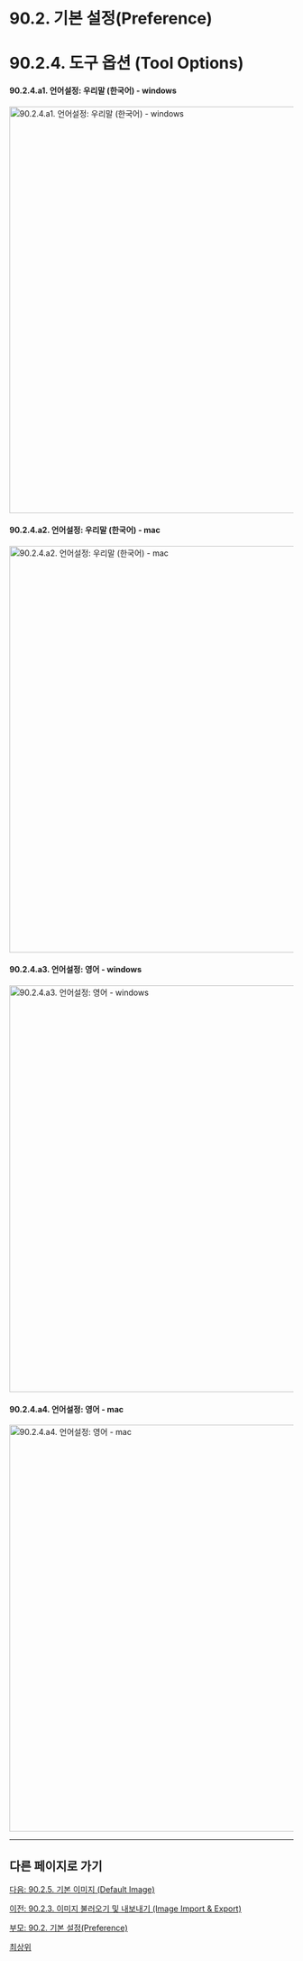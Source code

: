 # 90.2. 기본 설정(Preference)
# 90.2.4. 도구 옵션 (Tool Options)

#### 90.2.4.a1. 언어설정: 우리말 (한국어) - windows

<img width="720" alt="90.2.4.a1. 언어설정: 우리말 (한국어) - windows" environment="MacOS:Sonoma 14.2.1 GIMP 2.10.36" src="https://github.com/wonder13662/gimp/assets/15767104/789d111c-2374-497f-920d-26b8048f2539">

#### 90.2.4.a2. 언어설정: 우리말 (한국어) - mac

<img width="720" alt="90.2.4.a2. 언어설정: 우리말 (한국어) - mac" environment="MacOS:Sonoma 14.2.1 GIMP 2.10.36" src="https://github.com/wonder13662/gimp/assets/15767104/dcb0f40a-cbb6-43bc-a7b9-d1b73db39bce">

#### 90.2.4.a3. 언어설정: 영어 - windows

<img width="720" alt="90.2.4.a3. 언어설정: 영어 - windows" environment="MacOS:Sonoma 14.2.1 GIMP 2.10.36" src="https://github.com/wonder13662/gimp/assets/15767104/560f9274-98c3-45db-8c61-c0dd1f110d6a">

#### 90.2.4.a4. 언어설정: 영어 - mac

<img width="720" alt="90.2.4.a4. 언어설정: 영어 - mac" environment="MacOS:Sonoma 14.2.1 GIMP 2.10.36" src="https://github.com/wonder13662/gimp/assets/15767104/6c3f9ee1-2fc8-46f7-b377-628fbf5a241d">

***

## 다른 페이지로 가기

[다음: 90.2.5. 기본 이미지 (Default Image)](./90-02-05-default-image.md)

[이전: 90.2.3. 이미지 불러오기 및 내보내기 (Image Import & Export)](./90-02-03-image-import-n-export.md)

[부모: 90.2. 기본 설정(Preference)](./90-02-00-preference.md)

[최상위](./00-home.md)
